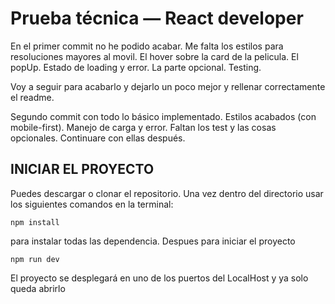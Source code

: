 
# Prueba técnica — React developer

En el primer commit no he podido acabar. Me falta los estilos para resoluciones mayores al movil. El hover sobre la card de la pelicula. El popUp. Estado de loading y error. La parte opcional. Testing.

Voy a seguir para acabarlo y dejarlo un poco mejor y rellenar correctamente el readme.

Segundo commit con todo lo básico implementado. Estilos acabados (con mobile-first). Manejo de carga y error. Faltan los test y las cosas opcionales. Continuare con ellas después.

## INICIAR EL PROYECTO

Puedes descargar o clonar el repositorio. Una vez dentro del directorio usar los siguientes comandos en la terminal:

~~~
npm install
~~~

para instalar todas las dependencia. Despues para iniciar el proyecto 

~~~
npm run dev
~~~

El proyecto se desplegará en uno de los puertos del LocalHost y ya solo queda abrirlo